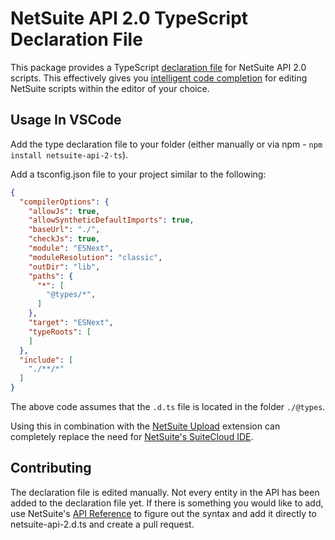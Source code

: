 # NetSuite API 2.0 TypeScript Declaration File

This package provides a TypeScript [declaration file](https://www.typescriptlang.org/docs/handbook/declaration-files/introduction.html) for NetSuite API 2.0 scripts. This effectively gives you [intelligent code completion](https://en.wikipedia.org/wiki/Intelligent_code_completion) for editing NetSuite scripts within the editor of your choice.

## Usage In VSCode

Add the type declaration file to your folder (either manually or via npm - `npm install netsuite-api-2-ts`).

Add a tsconfig.json file to your project similar to the following:

```json
{
  "compilerOptions": {
    "allowJs": true,
    "allowSyntheticDefaultImports": true,
    "baseUrl": "./",
    "checkJs": true,
    "module": "ESNext",
    "moduleResolution": "classic",
    "outDir": "lib",
    "paths": {
      "*": [
        "@types/*",
      ]
    },
    "target": "ESNext",
    "typeRoots": [
    ]
  },
  "include": [
    "./**/*"
  ]
}
```

The above code assumes that the `.d.ts` file is located in the folder `./@types`.

Using this in combination with the [NetSuite Upload](https://marketplace.visualstudio.com/items?itemName=nsupload-org.netsuite-upload) extension can completely replace the need for [NetSuite's SuiteCloud IDE](https://docs.oracle.com/cloud/latest/netsuitecs_gs/NSIDE/NSIDE.pdf).

## Contributing

The declaration file is edited manually. Not every entity in the API has been added to the declaration file yet. If there is something you would like to add, use NetSuite's [API Reference](https://docs.oracle.com/cloud/latest/netsuitecs_gs/NSAPI/NSAPI.pdf) to figure out the syntax and add it directly to netsuite-api-2.d.ts and create a pull request.
